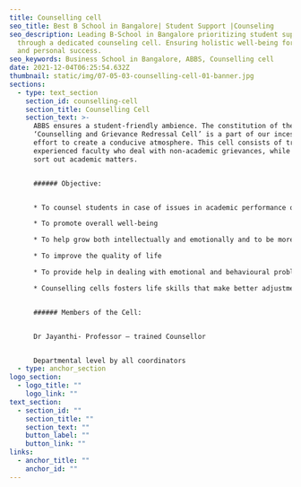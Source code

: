 ```yaml
---
title: Counselling cell
seo_title: Best B School in Bangalore| Student Support |Counseling
seo_description: Leading B-School in Bangalore prioritizing student support
  through a dedicated counseling cell. Ensuring holistic well-being for academic
  and personal success.
seo_keywords: Business School in Bangalore, ABBS, Counselling cell
date: 2021-12-04T06:25:54.632Z
thumbnail: static/img/07-05-03-counselling-cell-01-banner.jpg
sections:
  - type: text_section
    section_id: counselling-cell
    section_title: Counselling Cell
    section_text: >-
      ABBS ensures a student-friendly ambience. The constitution of the
      ‘Counselling and Grievance Redressal Cell’ is a part of our incessant
      effort to create a conducive atmosphere. This cell consists of trained and
      experienced faculty who deal with non-academic grievances, while mentors
      sort out academic matters. 


      ###### Objective: 


      * To counsel students in case of issues in academic performance or discipline and conduct in the campus/ hostels 

      * To promote overall well-being  

      * To help grow both intellectually and emotionally and to be more satisfied and productive. 

      * To improve the quality of life 

      * To provide help in dealing with emotional and behavioural problems like guilt, anxiety stress, lack of confidence, low esteem, depression and internet addiction of any sort, dependency and personal problems that might hamper the academics 

      * Counselling cells fosters life skills that make better adjustments and enrich healthy relationships. 


      ###### Members of the Cell: 


      Dr Jayanthi- Professor – trained Counsellor 


      Departmental level by all coordinators
  - type: anchor_section
logo_section:
  - logo_title: ""
    logo_link: ""
text_section:
  - section_id: ""
    section_title: ""
    section_text: ""
    button_label: ""
    button_link: ""
links:
  - anchor_title: ""
    anchor_id: ""
---
```

